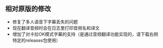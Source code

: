 ## 相对原版的修改
- 修复了多人语音下字幕丢失的问题
- 现在翻译音频时会在日志里打印音频名和译文
- 增加了对卡拉OK模式字幕的支持（是通过音频翻译功能实现的，请下载右侧特定的releases包使用）
